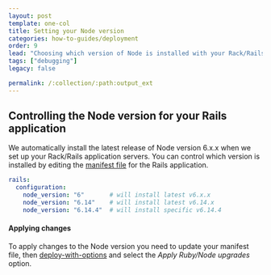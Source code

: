 ```yaml
---
layout: post
template: one-col
title: Setting your Node version 
categories: how-to-guides/deployment
order: 9
lead: "Choosing which version of Node is installed with your Rack/Rails applications"
tags: ["debugging"]
legacy: false

permalink: /:collection/:path:output_ext
---
```


## Controlling the Node version for your Rails application

We automatically install the latest release of Node version 6.x.x when we set up your Rack/Rails application servers. You can control which version is installed by editing the [manifest file](/rails/how-to-guides/deployment/building-a-manifest-file.html) for the Rails application. 

```yaml
rails:
  configuration:
    node_version: "6"       # will install latest v6.x.x
    node_version: "6.14"    # will install latest v6.14.x
    node_version: "6.14.4"  # will install specific v6.14.4
```

#### Applying changes
<div class="notice notice-warning"><p>To apply changes to the Node version you need to update your manifest file, then <a href="/rails/how-to-guides/deployment/applying-upgrades.html#types">deploy-with-options</a> and select the <em>Apply Ruby/Node upgrades</em> option.</p></div>
